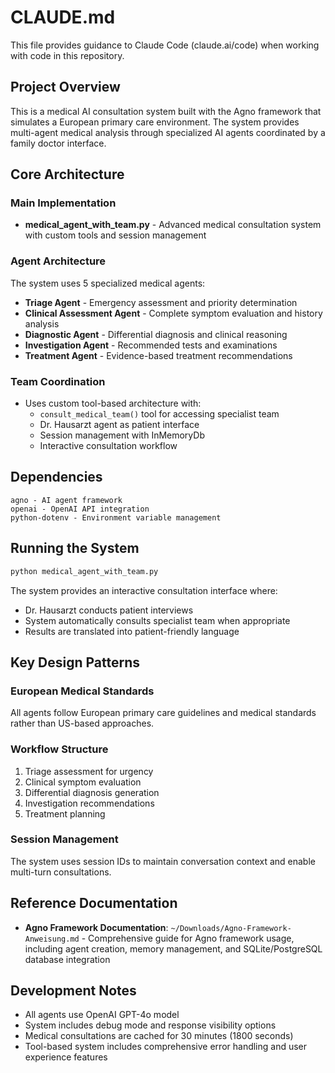 # CLAUDE.md

This file provides guidance to Claude Code (claude.ai/code) when working with code in this repository.

## Project Overview

This is a medical AI consultation system built with the Agno framework that simulates a European primary care environment. The system provides multi-agent medical analysis through specialized AI agents coordinated by a family doctor interface.

## Core Architecture

### Main Implementation

- **medical_agent_with_team.py** - Advanced medical consultation system with custom tools and session management

### Agent Architecture

The system uses 5 specialized medical agents:

- **Triage Agent** - Emergency assessment and priority determination
- **Clinical Assessment Agent** - Complete symptom evaluation and history analysis
- **Diagnostic Agent** - Differential diagnosis and clinical reasoning
- **Investigation Agent** - Recommended tests and examinations
- **Treatment Agent** - Evidence-based treatment recommendations

### Team Coordination

- Uses custom tool-based architecture with:
  - `consult_medical_team()` tool for accessing specialist team
  - Dr. Hausarzt agent as patient interface
  - Session management with InMemoryDb
  - Interactive consultation workflow

## Dependencies

```
agno - AI agent framework
openai - OpenAI API integration
python-dotenv - Environment variable management
```

## Running the System

```bash
python medical_agent_with_team.py
```

The system provides an interactive consultation interface where:
- Dr. Hausarzt conducts patient interviews
- System automatically consults specialist team when appropriate
- Results are translated into patient-friendly language

## Key Design Patterns

### European Medical Standards
All agents follow European primary care guidelines and medical standards rather than US-based approaches.

### Workflow Structure
1. Triage assessment for urgency
2. Clinical symptom evaluation
3. Differential diagnosis generation
4. Investigation recommendations
5. Treatment planning

### Session Management
The system uses session IDs to maintain conversation context and enable multi-turn consultations.

## Reference Documentation

- **Agno Framework Documentation**: `~/Downloads/Agno-Framework-Anweisung.md` - Comprehensive guide for Agno framework usage, including agent creation, memory management, and SQLite/PostgreSQL database integration

## Development Notes

- All agents use OpenAI GPT-4o model
- System includes debug mode and response visibility options
- Medical consultations are cached for 30 minutes (1800 seconds)
- Tool-based system includes comprehensive error handling and user experience features